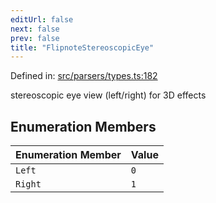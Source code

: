 ```yaml
---
editUrl: false
next: false
prev: false
title: "FlipnoteStereoscopicEye"
---
```


Defined in: [src/parsers/types.ts:182](https://github.com/jaames/flipnote.js/blob/a8a7e56268fb7f3a0039ade6ddc69a607deedd27/src/parsers/types.ts#L182)

stereoscopic eye view (left/right) for 3D effects

## Enumeration Members

| Enumeration Member | Value |
| :------ | :------ |
| <a id="left"></a> `Left` | `0` |
| <a id="right"></a> `Right` | `1` |
